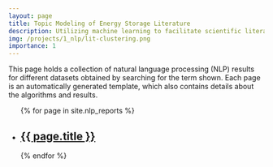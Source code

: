 ```yaml
---
layout: page
title: Topic Modeling of Energy Storage Literature 
description: Utilizing machine learning to facilitate scientific literature review
img: /projects/1_nlp/lit-clustering.png
importance: 1
---
```

This page holds a collection of natural language processing (NLP) results for different datasets obtained by searching for the term shown. Each page is an automatically generated template, which also contains details about the algorithms and results. 

<ul>
    {% for page in site.nlp_reports %}
    <li>
        <h2><a href="{{ page.url }}"> {{ page.title }}</a></h2>
    </li>
    {% endfor %}
</ul>